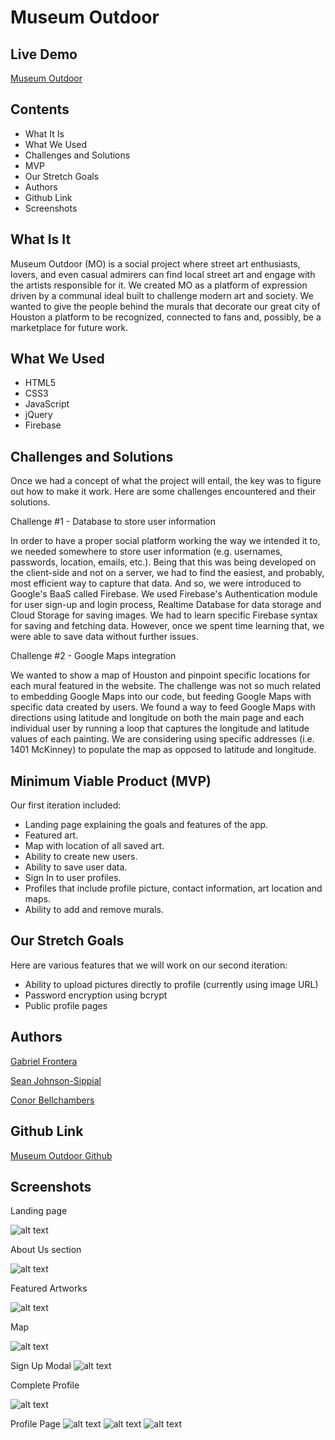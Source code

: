 # Museum Outdoor

## Live Demo
[Museum Outdoor](http://museum-outdoor.surge.sh/)

## Contents
  * What It Is
  * What We Used
  * Challenges and Solutions
  * MVP
  * Our Stretch Goals
  * Authors
  * Github Link
  * Screenshots

## What Is It
Museum Outdoor (MO) is a social project where street art enthusiasts, lovers, and even casual admirers can find local street art and engage with the artists responsible for it. We created MO as a platform of expression driven by a communal ideal built to challenge modern art and society. We wanted to give the people behind the murals that decorate our great city of Houston a platform to be recognized, connected to fans and, possibly, be a marketplace for future work.

## What We Used
  * HTML5
  * CSS3
  * JavaScript
  * jQuery
  * Firebase
  
## Challenges and Solutions

Once we had a concept of what the project will entail, the key was to figure out how to make it work. Here are some challenges encountered and their solutions.

Challenge #1 - Database to store user information

In order to have a proper social platform working the way we intended it to, we needed somewhere to store user information (e.g. usernames, passwords, location, emails, etc.). Being that this was being developed on the client-side and not on a server, we had to find the easiest, and probably, most efficient way to capture that data. And so, we were introduced to Google's BaaS called Firebase. We used Firebase's Authentication module for user sign-up and login process, Realtime Database for data storage and Cloud Storage for saving images. We had to learn specific Firebase syntax for saving and fetching data. However, once we spent time learning that, we were able to save data without further issues.

Challenge #2 - Google Maps integration

We wanted to show a map of Houston and pinpoint specific locations for each mural featured in the website. The challenge was not so much related to embedding Google Maps into our code, but feeding Google Maps with specific data created by users. We found a way to feed Google Maps with directions using latitude and longitude on both the main page and each individual user by running a loop that captures the longitude and latitude values of each painting. We are considering using specific addresses (i.e. 1401 McKinney) to populate the map as opposed to latitude and longitude.

## Minimum Viable Product (MVP)

Our first iteration included:

  * Landing page explaining the goals and features of the app.
  * Featured art.
  * Map with location of all saved art.
  * Ability to create new users.
  * Ability to save user data.
  * Sign In to user profiles.
  * Profiles that include profile picture, contact information, art location and maps.
  * Ability to add and remove murals.
  
## Our Stretch Goals

Here are various features that we will work on our second iteration:

  * Ability to upload pictures directly to profile (currently using image URL)
  * Password encryption using bcrypt
  * Public profile pages
  
## Authors

   [Gabriel Frontera](https://github.com/Unclechamps)
   
   [Sean Johnson-Sippial](https://github.com/jetsetta) 
   
   [Conor Bellchambers](https://github.com/Conorrific)  

## Github Link

[Museum Outdoor Github](https://github.com/Unclechamps/MuseumOutdoorFinal)

## Screenshots

Landing page

![alt text](https://github.com/Unclechamps/MuseumOutdoorFinal/blob/master/css/pics/Screenshots/Screen%20Shot%202018-07-09%20at%2012.22.30%20PM.png?raw=true)

About Us section

![alt text](https://github.com/Unclechamps/MuseumOutdoorFinal/blob/master/css/pics/Screenshots/Screen%20Shot%202018-07-09%20at%2012.23.22%20PM.png?raw=true)

Featured Artworks

![alt text](https://github.com/Unclechamps/MuseumOutdoorFinal/blob/master/css/pics/Screenshots/Screen%20Shot%202018-07-09%20at%2012.23.46%20PM.png?raw=true)

Map

![alt text](https://github.com/Unclechamps/MuseumOutdoorFinal/blob/master/css/pics/Screenshots/Screen%20Shot%202018-07-09%20at%2012.24.01%20PM.png?raw=true)

Sign Up Modal
![alt text](https://github.com/Unclechamps/MuseumOutdoorFinal/blob/master/css/pics/Screenshots/Screen%20Shot%202018-07-09%20at%2012.24.17%20PM.png?raw=true)

Complete Profile

![alt text](https://github.com/Unclechamps/MuseumOutdoorFinal/blob/master/css/pics/Screenshots/Screen%20Shot%202018-07-09%20at%2012.24.45%20PM.png?raw=true)

Profile Page
![alt text](https://github.com/Unclechamps/MuseumOutdoorFinal/blob/master/css/pics/Screenshots/Screen%20Shot%202018-07-09%20at%2012.25.12%20PM.png?raw=true)
![alt text](https://github.com/Unclechamps/MuseumOutdoorFinal/blob/master/css/pics/Screenshots/Screen%20Shot%202018-07-09%20at%2012.25.28%20PM.png?raw=true)
![alt text](https://github.com/Unclechamps/MuseumOutdoorFinal/blob/master/css/pics/Screenshots/Screen%20Shot%202018-07-09%20at%2012.25.45%20PM.png?raw=true)
